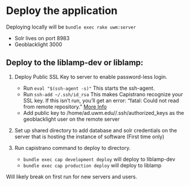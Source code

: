 # Deploy the application

Deploying locally will be `bundle exec rake uwm:server`

* Solr lives on port 8983
* Geoblacklight 3000

## Deploy to the liblamp-dev or liblamp:

1. Deploy Public SSL Key to server to enable password-less login.
    * Run `eval "$(ssh-agent -s)"` This starts the ssh-agent.
    * Run `ssh-add ~/.ssh/id_rsa` This makes Capistrano recognize your SSL key. If this isn’t run, you’ll get an error: “fatal: Could not read from remote repository.” [More Info](https://forum.upcase.com/t/capistrano-cannot-read-from-remote-repository/3009/3)
    * Add public key to /home/ad.uwm.edu/<Username>/.ssh/authorized_keys as the geoblacklight user on the remote server
    <p>
1. Set up shared directory to add database and solr credentials on the server that is hosting the instance of software (First time only)

1. Run capistrano command to deploy to directory.
    * `bundle exec cap development deploy` will deploy to liblamp-dev
    * `bundle exec cap production deploy` will deploy to liblamp

Will likely break on first run for new servers and users.
